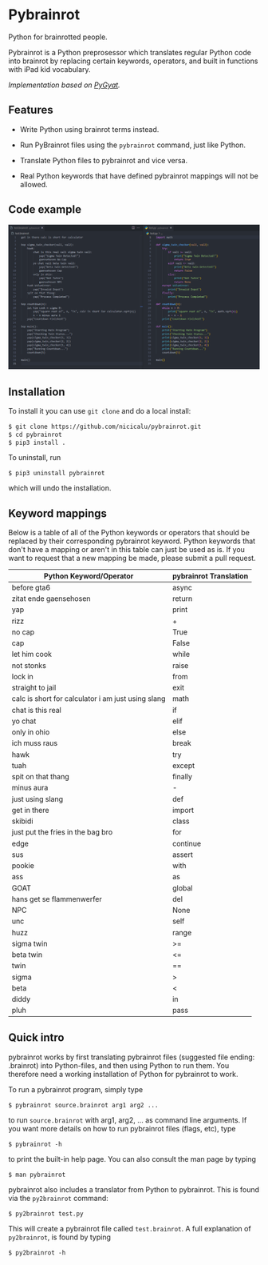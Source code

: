# Pybrainrot
Python for brainrotted people.

Pybrainrot is a Python preprosessor which translates regular Python code into brainrot by replacing certain keywords, operators, and built in functions with iPad kid vocabulary.

*Implementation based on [PyGyat](https://github.com/shamith09/pygyat).*

## Features

 * Write Python using brainrot terms instead.

 * Run PyBrainrot files using the `pybrainrot` command, just like Python.

 * Translate Python files to pybrainrot and vice versa.

 * Real Python keywords that have defined pybrainrot mappings will not be allowed.

## Code example
![Code Example](./docs/example.png)

## Installation

To install it you can use `git clone` and do a local install:

```
$ git clone https://github.com/nicicalu/pybrainrot.git
$ cd pybrainrot
$ pip3 install .
```

To uninstall, run

```
$ pip3 uninstall pybrainrot
```

which will undo the installation.

## Keyword mappings

Below is a table of all of the Python keywords or operators that should be replaced by their corresponding pybrainrot keyword. Python keywords that don't have a mapping or aren't in this table can just be used as is. If you want to request that a new mapping be made, please submit a pull request.

| Python Keyword/Operator                            | pybrainrot Translation |
| -------------------------------------------------- | ---------------------- |
| before gta6                                        | async                  |
| zitat ende gaensehosen                             | return                 |
| yap                                                | print                  |
| rizz                                               | +                      |
| no cap                                             | True                   |
| cap                                                | False                  |
| let him cook                                       | while                  |
| not stonks                                         | raise                  |
| lock in                                            | from                   |
| straight to jail                                   | exit                   |
| calc is short for calculator i am just using slang | math                   |
| chat is this real                                  | if                     |
| yo chat                                            | elif                   |
| only in ohio                                       | else                   |
| ich muss raus                                      | break                  |
| hawk                                               | try                    |
| tuah                                               | except                 |
| spit on that thang                                 | finally                |
| minus aura                                         | -                      |
| just using slang                                   | def                    |
| get in there                                       | import                 |
| skibidi                                            | class                  |
| just put the fries in the bag bro                  | for                    |
| edge                                               | continue               |
| sus                                                | assert                 |
| pookie                                             | with                   |
| ass                                                | as                     |
| GOAT                                               | global                 |
| hans get se flammenwerfer                          | del                    |
| NPC                                                | None                   |
| unc                                                | self                   |
| huzz                                               | range                  |
| sigma twin                                         | >=                     |
| beta twin                                          | <=                     |
| twin                                               | ==                     |
| sigma                                              | >                      |
| beta                                               | <                      |
| diddy                                              | in                     |
| pluh                                               | pass                   |


## Quick intro

pybrainrot works by first translating pybrainrot files (suggested file ending: .brainrot) into Python-files, and then using Python to run them. You therefore need a working installation of Python for pybrainrot to work.


To run a pybrainrot program, simply type

```
$ pybrainrot source.brainrot arg1 arg2 ...
```

to run `source.brainrot` with arg1, arg2, ... as command line arguments. If you want more details on how to run pybrainrot files (flags, etc), type

```
$ pybrainrot -h
```

to print the built-in help page. You can also consult the man page by typing

```
$ man pybrainrot
```

pybrainrot also includes a translator from Python to pybrainrot. This is found via the `py2brainrot` command:

```
$ py2brainrot test.py
```

This will create a pybrainrot file called `test.brainrot`. A full explanation of `py2brainrot`, is found by typing

```
$ py2brainrot -h
```
